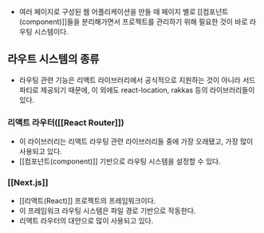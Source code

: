- 여러 페이지로 구성된 웹 어플리케이션을 만들 때 페이지 별로 [[컴포넌트(component)]]들을 분리해가면서 프로젝트를 관리하기 위해 필요한 것이 바로 라우팅 시스템이다.

## 라우트 시스템의 종류

- 라우팅 관련 기능은 리액트 라이브러리에서 공식적으로 지원하는 것이 아니라 서드 파티로 제공되기 때문에, 이 외에도 react-location, rakkas 등의 라이브러리들이 있다.
### 리액트 라우터([[React Router]])

- 이 라이브러리는 리액트 라우팅 관련 라이브러리들 중에 가장 오래됐고, 가장 많이 사용되고 있다.
- [[컴포넌트(component)]] 기반으로 라우팅 시스템을 설정할 수 있다.

### [[Next.js]]

- [[리액트(React)]] 프로젝트의 프레임워크이다.
- 이 프레임워크 라우팅 시스템은 파일 경로 기반으로 작동한다.
- 리액트 라우터의 대안으로 많이 사용되고 있다.
